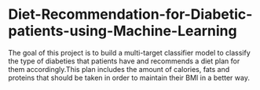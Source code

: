 # Diet-Recommendation-for-Diabetic-patients-using-Machine-Learning
The goal of this project is to build a multi-target classifier model to classify the type of diabeties that patients have and recommends a diet plan for them accordingly.This plan includes the amount of calories, fats and proteins that should be taken in order to maintain their BMI in a better way.

#
